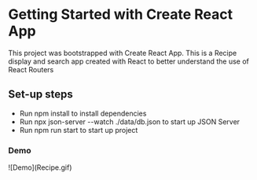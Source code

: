 <h1>Getting Started with Create React App</h1>
<p>This project was bootstrapped with Create React App. This is a Recipe display and search app created with React to better understand the use of React Routers</p>
<h2>Set-up steps</h2>
<ul>
  <li>Run npm install to install dependencies</li>
  <li>Run npx json-server --watch ./data/db.json to start up JSON Server</li>
  <li>Run npm run start to start up project</li>
</ul>
<h3>Demo</h3>
![Demo](Recipe.gif)
